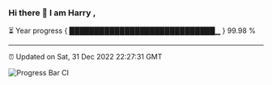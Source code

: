 ### Hi there 👋 I am Harry , 

⏳ Year progress { █████████████████████████████▁ } 99.98 %

---

⏰ Updated on Sat, 31 Dec 2022 22:27:31 GMT

![Progress Bar CI](https://github.com/duykhang68/duykhang68/workflows/Progress%20Bar%20CI/badge.svg)
